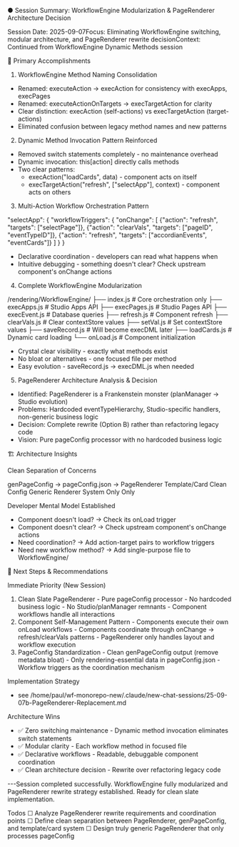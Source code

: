 ● Session Summary: WorkflowEngine Modularization & PageRenderer Architecture Decision

  Session Date: 2025-09-07Focus: Eliminating WorkflowEngine switching, modular architecture, and PageRenderer rewrite decisionContext: Continued from WorkflowEngine Dynamic Methods
  session

  🎯 Primary Accomplishments

  1. WorkflowEngine Method Naming Consolidation

  - Renamed: executeAction → execAction for consistency with execApps, execPages
  - Renamed: executeActionOnTargets → execTargetAction for clarity
  - Clear distinction: execAction (self-actions) vs execTargetAction (target-actions)
  - Eliminated confusion between legacy method names and new patterns

  2. Dynamic Method Invocation Pattern Reinforced

  - Removed switch statements completely - no maintenance overhead
  - Dynamic invocation: this[action] directly calls methods
  - Two clear patterns:
    - execAction("loadCards", data) - component acts on itself
    - execTargetAction("refresh", ["selectApp"], context) - component acts on others

  3. Multi-Action Workflow Orchestration Pattern

  "selectApp": {
    "workflowTriggers": {
      "onChange": [
        {"action": "refresh", "targets": ["selectPage"]},
        {"action": "clearVals", "targets": ["pageID", "eventTypeID"]},
        {"action": "refresh", "targets": ["accordianEvents", "eventCards"]}
      ]
    }
  }
  - Declarative coordination - developers can read what happens when
  - Intuitive debugging - something doesn't clear? Check upstream component's onChange actions

  4. Complete WorkflowEngine Modularization

  /rendering/WorkflowEngine/
  ├── index.js              # Core orchestration only
  ├── execApps.js          # Studio Apps API
  ├── execPages.js         # Studio Pages API
  ├── execEvent.js         # Database queries
  ├── refresh.js           # Component refresh
  ├── clearVals.js         # Clear contextStore values
  ├── setVal.js           # Set contextStore values
  ├── saveRecord.js       # Will become execDML later
  ├── loadCards.js        # Dynamic card loading
  └── onLoad.js           # Component initialization
  - Crystal clear visibility - exactly what methods exist
  - No bloat or alternatives - one focused file per method
  - Easy evolution - saveRecord.js → execDML.js when needed

  5. PageRenderer Architecture Analysis & Decision

  - Identified: PageRenderer is a Frankenstein monster (planManager → Studio evolution)
  - Problems: Hardcoded eventTypeHierarchy, Studio-specific handlers, non-generic business logic
  - Decision: Complete rewrite (Option B) rather than refactoring legacy code
  - Vision: Pure pageConfig processor with no hardcoded business logic

  🏗️ Architecture Insights

  Clean Separation of Concerns

  genPageConfig → pageConfig.json → PageRenderer
  Template/Card    Clean Config    Generic Renderer
     System          Only            Only

  Developer Mental Model Established

  - Component doesn't load? → Check its onLoad trigger
  - Component doesn't clear? → Check upstream component's onChange actions
  - Need coordination? → Add action-target pairs to workflow triggers
  - Need new workflow method? → Add single-purpose file to WorkflowEngine/

  🚀 Next Steps & Recommendations

  Immediate Priority (New Session)

  1. Clean Slate PageRenderer - Pure pageConfig processor
    - No hardcoded business logic
    - No Studio/planManager remnants
    - Component workflows handle all interactions
  2. Component Self-Management Pattern
    - Components execute their own onLoad workflows
    - Components coordinate through onChange → refresh/clearVals patterns
    - PageRenderer only handles layout and workflow execution
  3. PageConfig Standardization
    - Clean genPageConfig output (remove metadata bloat)
    - Only rendering-essential data in pageConfig.json
    - Workflow triggers as the coordination mechanism

  Implementation Strategy

   - see /home/paul/wf-monorepo-new/.claude/new-chat-sessions/25-09-07b-PageRenderer-Replacement.md

  Architecture Wins

  - ✅ Zero switching maintenance - Dynamic method invocation eliminates switch statements
  - ✅ Modular clarity - Each workflow method in focused file
  - ✅ Declarative workflows - Readable, debuggable component coordination
  - ✅ Clean architecture decision - Rewrite over refactoring legacy code

  ---Session completed successfully. WorkflowEngine fully modularized and PageRenderer rewrite strategy established. Ready for clean slate implementation.

  Todos
  ☐ Analyze PageRenderer rewrite requirements and coordination points
  ☐ Define clean separation between PageRenderer, genPageConfig, and template/card system
  ☐ Design truly generic PageRenderer that only processes pageConfig